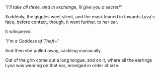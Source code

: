 *"I'll take all three, and in exchange, Ill give you a secret!"*

Suddenly, the giggles went silent, and the mask leaned in towards Lyva's face, before contact, though, it went further, to her ear.

It whispered.

*"I'm a Goddess of Theft~"*

And then she pulled away, cackling maniacally.

Out of the grin come out a long tongue, and on it, where all the earrings Lyva was wearing on that ear, arranged in order of size.